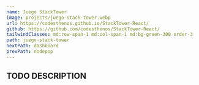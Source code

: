 ```yaml
---
name: Juego StackTower
image: projects/juego-stack-tower.webp
url: https://codesthenos.github.io/StackTower-React/
github: https://github.com/codesthenos/StackTower-React/
tailwindClasses: md:row-span-1 md:col-span-1 md:bg-green-300 order-3
path: juego-stack-tower
nextPath: dashboard
prevPath: nodepop
---
```


## TODO DESCRIPTION
